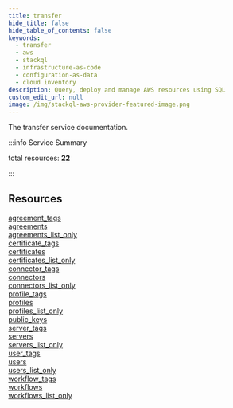 ```yaml
---
title: transfer
hide_title: false
hide_table_of_contents: false
keywords:
  - transfer
  - aws
  - stackql
  - infrastructure-as-code
  - configuration-as-data
  - cloud inventory
description: Query, deploy and manage AWS resources using SQL
custom_edit_url: null
image: /img/stackql-aws-provider-featured-image.png
---
```


The transfer service documentation.

:::info Service Summary

<div class="row">
<div class="providerDocColumn">
<span>total resources:&nbsp;<b>22</b></span><br />
</div>
</div>

:::

## Resources
<div class="row">
<div class="providerDocColumn">
<a href="/services/transfer/agreement_tags/">agreement_tags</a><br />
<a href="/services/transfer/agreements/">agreements</a><br />
<a href="/services/transfer/agreements_list_only/">agreements_list_only</a><br />
<a href="/services/transfer/certificate_tags/">certificate_tags</a><br />
<a href="/services/transfer/certificates/">certificates</a><br />
<a href="/services/transfer/certificates_list_only/">certificates_list_only</a><br />
<a href="/services/transfer/connector_tags/">connector_tags</a><br />
<a href="/services/transfer/connectors/">connectors</a><br />
<a href="/services/transfer/connectors_list_only/">connectors_list_only</a><br />
<a href="/services/transfer/profile_tags/">profile_tags</a><br />
<a href="/services/transfer/profiles/">profiles</a>
</div>
<div class="providerDocColumn">
<a href="/services/transfer/profiles_list_only/">profiles_list_only</a><br />
<a href="/services/transfer/public_keys/">public_keys</a><br />
<a href="/services/transfer/server_tags/">server_tags</a><br />
<a href="/services/transfer/servers/">servers</a><br />
<a href="/services/transfer/servers_list_only/">servers_list_only</a><br />
<a href="/services/transfer/user_tags/">user_tags</a><br />
<a href="/services/transfer/users/">users</a><br />
<a href="/services/transfer/users_list_only/">users_list_only</a><br />
<a href="/services/transfer/workflow_tags/">workflow_tags</a><br />
<a href="/services/transfer/workflows/">workflows</a><br />
<a href="/services/transfer/workflows_list_only/">workflows_list_only</a>
</div>
</div>
